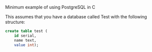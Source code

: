 Minimum example of using PostgreSQL in C

This assumes that you have a database called Test with the following structure:

```sql
create table test (
    id serial,
    name text,
    value int);
```